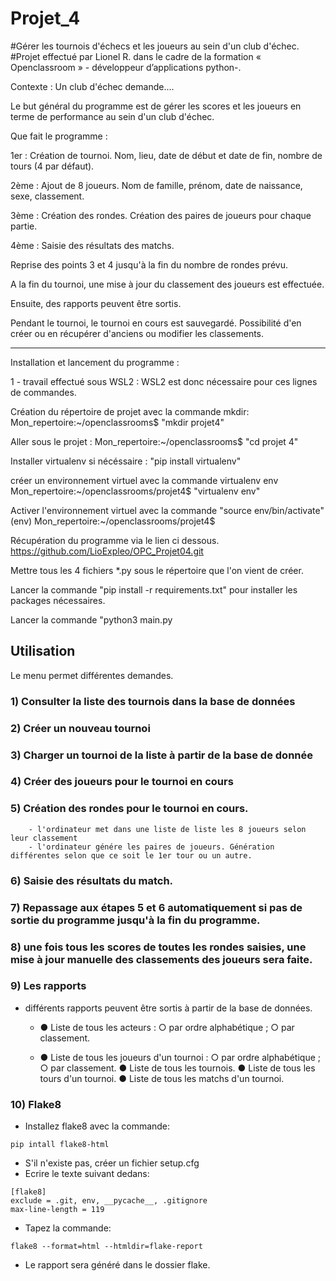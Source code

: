# Projet_4
#Gérer les tournois d'échecs et les joueurs au sein d'un club d'échec.
#Projet effectué par Lionel R. dans le cadre de la formation « Openclassroom »  - développeur d’applications python-.

Contexte :
Un club d'échec demande....

Le but général du programme est de gérer les scores et les joueurs en terme de performance au sein d'un club d'échec.

Que fait le programme :

1er : Création de tournoi. Nom, lieu, date de début et date de fin, nombre de tours (4 par défaut).

2ème : Ajout de 8 joueurs. Nom de famille, prénom, date de naissance, sexe, classement.

3ème : Création des rondes. Création des paires de joueurs pour chaque partie.

4ème : Saisie des résultats des matchs.

Reprise des points 3 et 4 jusqu'à la fin du nombre de rondes prévu.

A la fin du tournoi, une mise à jour du classement des joueurs est effectuée.

Ensuite, des rapports peuvent être sortis.

Pendant le tournoi, le tournoi en cours est sauvegardé. Possibilité d'en créer ou en récupérer d'anciens 
ou modifier les classements.
***
Installation et lancement du programme :

1 - travail effectué sous WSL2 : WSL2 est donc nécessaire pour ces lignes de commandes.

Création du répertoire de projet avec la commande mkdir:
Mon_repertoire:~/openclassrooms$ "mkdir projet4"

Aller sous le projet  :
Mon_repertoire:~/openclassrooms$ "cd projet 4"

Installer virtualenv si nécéssaire :
"pip install virtualenv" 

créer un environnement virtuel avec la commande virtualenv env
Mon_repertoire:~/openclassrooms/projet4$ "virtualenv env"

Activer l'environnement virtuel avec la commande "source env/bin/activate"
(env) Mon_repertoire:~/openclassrooms/projet4$

Récupération du programme via le lien ci dessous.
https://github.com/LioExpleo/OPC_Projet04.git

Mettre tous les 4 fichiers *.py sous le répertoire que l'on vient de créer.

Lancer la commande "pip install -r requirements.txt" pour installer les packages nécessaires.

Lancer la commande "python3 main.py


## Utilisation
Le menu permet différentes demandes.

### 1) Consulter la liste des tournois dans la base de données
### 2) Créer un nouveau tournoi
### 3) Charger un tournoi de la liste à partir de la base de donnée

### 4) Créer des joueurs pour le tournoi en cours

### 5) Création des rondes pour le tournoi en cours. 
        - l'ordinateur met dans une liste de liste les 8 joueurs selon leur classement
        - l'ordinateur génére les paires de joueurs. Génération différentes selon que ce soit le 1er tour ou un autre.

### 6) Saisie des résultats du match. 

### 7) Repassage aux étapes 5 et 6 automatiquement si pas de sortie du programme jusqu'à la fin du programme.

### 8) une fois tous les scores de toutes les rondes saisies, une mise à jour manuelle des classements des joueurs sera faite.

### 9) Les rapports
- différents rapports peuvent être sortis à partir de la base de données.
  - ●	Liste de tous les acteurs :
  ○	par ordre alphabétique ;
  ○	par classement.
  
  - ●	Liste de tous les joueurs d'un tournoi :
  ○	par ordre alphabétique ;
  ○	par classement.
  ●	Liste de tous les tournois.
  ●	Liste de tous les tours d'un tournoi.
  ●	Liste de tous les matchs d'un tournoi.

### 10) Flake8
- Installez flake8 avec la commande: 
```
pip intall flake8-html
```
- S'il n'existe pas, créer un fichier setup.cfg
- Ecrire le texte suivant dedans:
```
[flake8]
exclude = .git, env, __pycache__, .gitignore
max-line-length = 119
```
- Tapez la commande:
```
flake8 --format=html --htmldir=flake-report
```
- Le rapport sera généré dans le dossier flake.